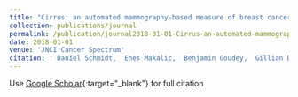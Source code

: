 ```yaml
---
title: "Cirrus: an automated mammography-based measure of breast cancer risk based on textural features"
collection: publications/journal
permalink: /publication/journal2018-01-01-Cirrus-an-automated-mammography-based-measure-of-breast-cancer-risk-based-on-textural-features
date: 2018-01-01
venue: 'JNCI Cancer Spectrum'
citation: ' Daniel Schmidt,  Enes Makalic,  Benjamin Goudey,  Gillian Dite,  Jennifer Stone,  Tuong Nguyen,  James Dowty,  Laura Baglietto,  Melissa Southey,  Gertraud Maskarinec,  Graham Giles,  John Hopper, &quot;Cirrus: an automated mammography-based measure of breast cancer risk based on textural features.&quot; JNCI Cancer Spectrum, 2018.'
---
```

Use [Google Scholar](https://scholar.google.com/scholar?q=Cirrus:+an+automated+mammography+based+measure+of+breast+cancer+risk+based+on+textural+features){:target="_blank"} for full citation